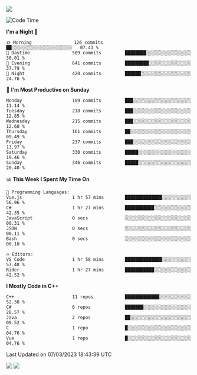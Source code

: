 ![](https://komarev.com/ghpvc/?username=lilpidgey&color=red)
<!--START_SECTION:waka-->
![Code Time](http://img.shields.io/badge/Code%20Time-1%2C491%20hrs%2018%20mins-blue)

**I'm a Night 🦉** 

```text
🌞 Morning                126 commits         ██░░░░░░░░░░░░░░░░░░░░░░░   07.43 % 
🌆 Daytime                509 commits         ████████░░░░░░░░░░░░░░░░░   30.01 % 
🌃 Evening                641 commits         █████████░░░░░░░░░░░░░░░░   37.79 % 
🌙 Night                  420 commits         ██████░░░░░░░░░░░░░░░░░░░   24.76 % 
```
📅 **I'm Most Productive on Sunday** 

```text
Monday                   189 commits         ███░░░░░░░░░░░░░░░░░░░░░░   11.14 % 
Tuesday                  218 commits         ███░░░░░░░░░░░░░░░░░░░░░░   12.85 % 
Wednesday                215 commits         ███░░░░░░░░░░░░░░░░░░░░░░   12.68 % 
Thursday                 161 commits         ██░░░░░░░░░░░░░░░░░░░░░░░   09.49 % 
Friday                   237 commits         ███░░░░░░░░░░░░░░░░░░░░░░   13.97 % 
Saturday                 330 commits         █████░░░░░░░░░░░░░░░░░░░░   19.46 % 
Sunday                   346 commits         █████░░░░░░░░░░░░░░░░░░░░   20.40 % 
```


📊 **This Week I Spent My Time On** 

```text
💬 Programming Languages: 
Vue.js                   1 hr 57 mins        ██████████████░░░░░░░░░░░   56.96 % 
C#                       1 hr 27 mins        ███████████░░░░░░░░░░░░░░   42.35 % 
JavaScript               0 secs              ░░░░░░░░░░░░░░░░░░░░░░░░░   00.31 % 
JSON                     0 secs              ░░░░░░░░░░░░░░░░░░░░░░░░░   00.11 % 
Bash                     0 secs              ░░░░░░░░░░░░░░░░░░░░░░░░░   00.10 % 

🔥 Editors: 
VS Code                  1 hr 58 mins        ██████████████░░░░░░░░░░░   57.48 % 
Rider                    1 hr 27 mins        ███████████░░░░░░░░░░░░░░   42.52 % 
```

**I Mostly Code in C++** 

```text
C++                      11 repos            █████████████░░░░░░░░░░░░   52.38 % 
C#                       6 repos             ███████░░░░░░░░░░░░░░░░░░   28.57 % 
Java                     2 repos             ██░░░░░░░░░░░░░░░░░░░░░░░   09.52 % 
C                        1 repo              █░░░░░░░░░░░░░░░░░░░░░░░░   04.76 % 
Vue                      1 repo              █░░░░░░░░░░░░░░░░░░░░░░░░   04.76 % 
```




 Last Updated on 07/03/2023 18:43:39 UTC
<!--END_SECTION:waka-->
![](https://hit.yhype.me/github/profile?user_id=42968544)
![](https://komarev.com/ghpvc/?lilpidgey)
